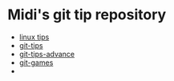 # Midi's git tip repository
* [linux tips](https://github.com/midikang/hello-world/blob/master/linux-tips.md)
* [git-tips](git-tips.md)
* [git-tips-advance](git-tips-advance.md)
* [git-games](git-games.md)
* 